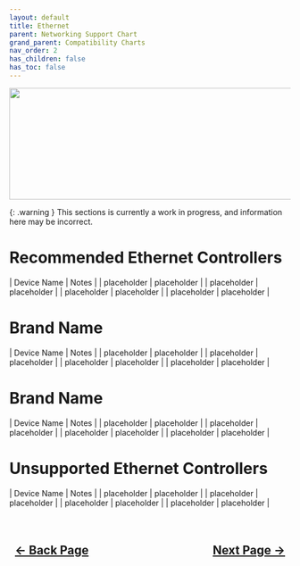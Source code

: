 ```yaml
---
layout: default
title: Ethernet
parent: Networking Support Chart
grand_parent: Compatibility Charts
nav_order: 2
has_children: false
has_toc: false
---
```


<style>
  .navigation-container {
    display: flex;
    justify-content: space-between;
    align-items: center;
    width: 100%;
  }
  
  .nav-button {
    margin: 10px;
  }
</style>

<p align="center">
  <img width="650" height="200" src="../../../../assets/Headers/Header-Ethernet.png">
</p>

{: .warning }
This sections is currently a work in progress, and information here may be incorrect.

# Recommended Ethernet Controllers

| Device Name | Notes |
| placeholder | placeholder |
| placeholder | placeholder |
| placeholder | placeholder |
| placeholder | placeholder |

# Brand Name

| Device Name | Notes |
| placeholder | placeholder |
| placeholder | placeholder |
| placeholder | placeholder |
| placeholder | placeholder |

# Brand Name

| Device Name | Notes |
| placeholder | placeholder |
| placeholder | placeholder |
| placeholder | placeholder |
| placeholder | placeholder |

# Unsupported Ethernet Controllers

| Device Name | Notes |
| placeholder | placeholder |
| placeholder | placeholder |
| placeholder | placeholder |
| placeholder | placeholder |

<h2 align="center">
  <br>
  <div class="navigation-container">
    <a class="nav-button" href="../index">&larr; Back Page</a>
    <a class="nav-button" href="../../05-Misc/index">Next Page &rarr;</a>
  </div>
  <br>
</h2>
